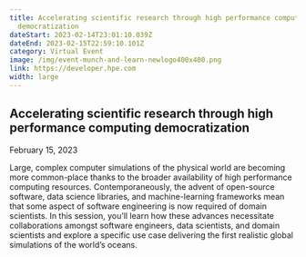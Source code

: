 ```yaml
---
title: Accelerating scientific research through high performance computing
  democratization
dateStart: 2023-02-14T23:01:10.039Z
dateEnd: 2023-02-15T22:59:10.101Z
category: Virtual Event
image: /img/event-munch-and-learn-newlogo400x400.png
link: https://developer.hpe.com
width: large
---
```

## Accelerating scientific research through high performance computing democratization

February 15, 2023

Large, complex computer simulations of the physical world are becoming more common-place thanks to the broader availability of high performance computing resources. Contemporaneously, the advent of open-source software, data science libraries, and machine-learning frameworks mean that some aspect of software engineering is now required of domain scientists. In this session, you’ll learn how these advances necessitate collaborations amongst software engineers, data scientists, and domain scientists and explore a specific use case delivering the first realistic global simulations of the world’s oceans.
